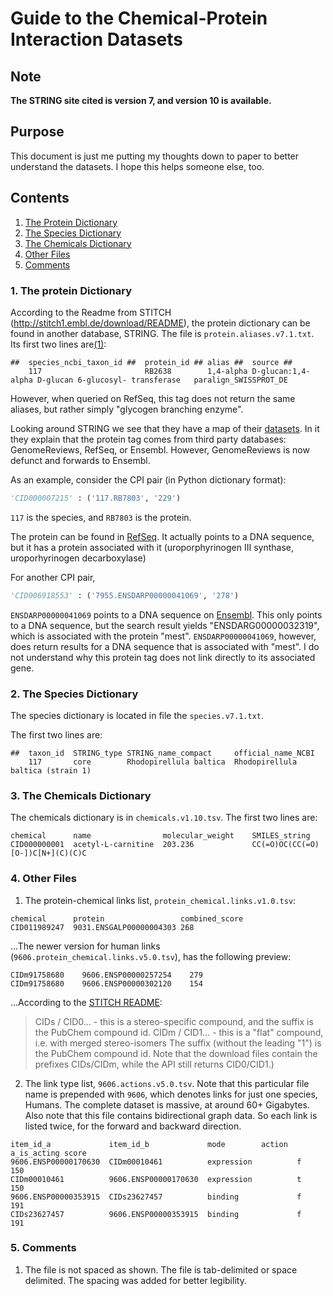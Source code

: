 Guide to the Chemical-Protein Interaction Datasets
==================================================

## Note

**The STRING site cited is version 7, and version 10 is available.**

## Purpose

This document is just me putting my thoughts down to paper to better understand the datasets. I hope this helps someone else, too.

## Contents

1. [The Protein Dictionary](#ProteinDic)
2. [The Species Dictionary](#SpeciesDic)
3. [The Chemicals Dictionary](#ChemicalsDic)
4. [Other Files](#OtherFiles)
5. [Comments](#Comments)

### <a name="ProteinDic"></a> 1. The protein Dictionary

According to the Readme from STITCH (http://stitch1.embl.de/download/README), the protein dictionary can be found in another database, STRING. The file is `protein.aliases.v7.1.txt`. Its first two lines are[(1)](#noteFileLegibility):

```
##  species_ncbi_taxon_id ##  protein_id ## alias ##  source ##
    117                       RB2638        1,4-alpha D-glucan:1,4-alpha D-glucan 6-glucosyl- transferase	paralign_SWISSPROT_DE
```

However, when queried on RefSeq, this tag does not return the same aliases, but rather simply "glycogen branching enzyme".

Looking around STRING we see that they have a map of their [datasets](http://string71.embl.de/newstring_download/database.schema.v7.1.pdf). In it they explain that the protein tag comes from third party databases: GenomeReviews, RefSeq, or Ensembl. However, GenomeReviews is now defunct and forwards to Ensembl.

As an example, consider the CPI pair (in Python dictionary format):

```python
'CID000007215' : ('117.RB7803', '229')
```

`117` is the species, and `RB7803` is the protein.

The protein can be found in [RefSeq](https://www.ncbi.nlm.nih.gov). It actually points to a DNA sequence, but it has a protein associated with it (uroporphyrinogen III synthase, uroporhyrinogen decarboxylase)

For another CPI pair,
```python
'CID006918553' : ('7955.ENSDARP00000041069', '278')
```

`ENSDARP00000041069` points to a DNA sequence on [Ensembl](http://useast.ensembl.org). This only points to a DNA sequence, but the search result yields "ENSDARG00000032319", which is associated with the protein "mest". `ENSDARP00000041069`, however, does return results for a DNA sequence that is associated with "mest". I do not understand why this protein tag does not link directly to its associated gene.

### <a name="SpeciesDic"></a>2. The Species Dictionary

The species dictionary is located in file the `species.v7.1.txt`.

The first two lines are:

```
##  taxon_id  STRING_type STRING_name_compact     official_name_NCBI
    117       core        Rhodopirellula baltica  Rhodopirellula baltica (strain 1)
```

### <a name="ChemicalsDic"></a>3. The Chemicals Dictionary

The chemicals dictionary is in `chemicals.v1.10.tsv`. The first two lines are:

```
chemical      name                molecular_weight    SMILES_string
CID000000001  acetyl-L-carnitine  203.236             CC(=O)OC(CC(=O)[O-])C[N+](C)(C)C
```

### 4. <a name="OtherFiles"></a>Other Files

1. The protein-chemical links list, `protein_chemical.links.v1.0.tsv`:
```
chemical      protein                 combined_score
CID011989247  9031.ENSGALP00000004303 268
```

...The newer version for human links (`9606.protein_chemical.links.v5.0.tsv`), has the following preview:
```chemical	protein	combined_score
CIDm91758680	9606.ENSP00000257254	279
CIDm91758680	9606.ENSP00000302120	154
```

...According to the [STITCH README](http://stitch.embl.de/download/README):
>CIDs / CID0... - this is a stereo-specific compound, and the suffix is the
PubChem compound id.
CIDm / CID1... - this is a "flat" compound, i.e. with merged stereo-isomers
The suffix (without the leading "1") is the PubChem compound id.
Note that the download files contain the prefixes CIDs/CIDm, while the API
still returns CID0/CID1.)

2. The link type list, `9606.actions.v5.0.tsv`. Note that this particular file name is prepended with `9606`, which denotes links for just one species, Humans. The complete dataset is massive, at around 60+ Gigabytes. Also note that this file contains bidirectional graph data. So each link is listed twice, for the forward and backward direction.
```
item_id_a             item_id_b             mode        action  a_is_acting score
9606.ENSP00000170630  CIDm00010461          expression          f           150
CIDm00010461          9606.ENSP00000170630  expression          t           150
9606.ENSP00000353915  CIDs23627457          binding             f           191
CIDs23627457          9606.ENSP00000353915  binding             f           191
```

### 5. <a name="Comments"></a>Comments

1. <a name="noteFileLegibility"></a> The file is not spaced as shown. The file is tab-delimited or space delimited. The spacing was added for better legibility.
